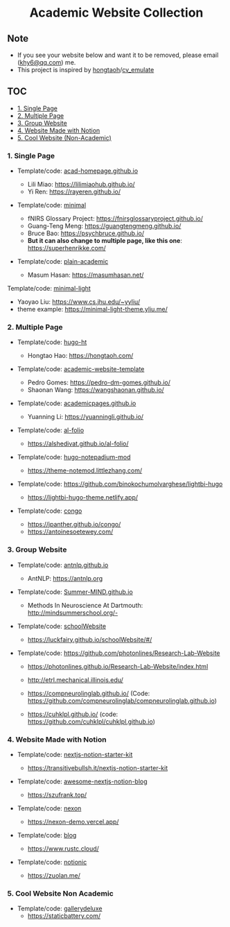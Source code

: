 <h1 align="center">Academic Website Collection</h1>

## Note

- If you see your website below and want it to be removed, please email (khy6@qq.com) me. 
- This project is inspired by [hongtaoh](https://github.com/hongtaoh)/[cv_emulate](https://github.com/hongtaoh/cv_emulate)



## TOC

- [1. Single Page](#1-single-page)
- [2. Multiple Page](#2-multiple-page)
- [3. Group Website](#3-group-website)
- [4. Website Made with Notion](#4-website-made-with-notion)
- [5. Cool Website (Non-Academic)](#5-cool-website-non-academic)




### 1. Single Page

- Template/code: [acad-homepage.github.io](https://github.com/RayeRen/acad-homepage.github.io)
  - Lili Miao: https://lilimiaohub.github.io/
  - Yi Ren: https://rayeren.github.io/



- Template/code: [minimal](https://github.com/orderedlist/minimal)
  - fNIRS Glossary Project: https://fnirsglossaryproject.github.io/
  - Guang-Teng Meng: https://guangtengmeng.github.io/
  - Bruce Bao: https://psychbruce.github.io/
  - **But it can also change to multiple page, like this one**: https://superhenrikke.com/



- Template/code: [plain-academic](https://github.com/mavroudisv/plain-academic)
  - Masum Hasan: https://masumhasan.net/



Template/code: [minimal-light](https://github.com/yaoyao-liu/minimal-light)

- Yaoyao Liu: https://www.cs.jhu.edu/~yyliu/
- theme example: https://minimal-light-theme.yliu.me/




### 2. Multiple Page

- Template/code: [hugo-ht](https://github.com/hongtaoh/hugo-ht)
  - Hongtao Hao: https://hongtaoh.com/



- Template/code: [academic-website-template](https://github.com/sbryngelson/academic-website-template)
  - Pedro Gomes: https://pedro-dm-gomes.github.io/
  - Shaonan Wang: https://wangshaonan.github.io/



- Template/code: [academicpages.github.io](https://github.com/academicpages/academicpages.github.io)
  - Yuanning Li: https://yuanningli.github.io/



- Template/code: [al-folio](https://github.com/alshedivat/al-folio)
  - https://alshedivat.github.io/al-folio/



- Template/code: [hugo-notepadium-mod](https://github.com/qdzhang/hugo-notepadium-mod)
  - https://theme-notemod.littlezhang.com/



- Template/code: https://github.com/binokochumolvarghese/lightbi-hugo
  	- https://lightbi-hugo-theme.netlify.app/



- Template/code: [congo](https://github.com/jpanther/congo)
  - https://jpanther.github.io/congo/
  - https://antoinesoetewey.com/



### 3. Group Website

- Template/code: [antnlp.github.io](https://github.com/AntNLP/antnlp.github.io)
  - AntNLP: https://antnlp.org

  
  
- Template/code: [Summer-MIND.github.io](https://github.com/Summer-MIND/Summer-MIND.github.io)
  - Methods In Neuroscience At Dartmouth: http://mindsummerschool.org/- 



- Template/code: [schoolWebsite](https://github.com/LuckFairy/schoolWebsite)
  - https://luckfairy.github.io/schoolWebsite/#/



- Template/code: https://github.com/photonlines/Research-Lab-Website

  - https://photonlines.github.io/Research-Lab-Website/index.html
  - http://etrl.mechanical.illinois.edu/
  - https://compneurolinglab.github.io/ (Code: https://github.com/compneurolinglab/compneurolinglab.github.io)

  - https://cuhklpl.github.io/ (code: https://github.com/cuhklpl/cuhklpl.github.io)



### 4. Website Made with Notion

- Template/code: [nextjs-notion-starter-kit](https://github.com/transitive-bullshit/nextjs-notion-starter-kit)
    - https://transitivebullsh.it/nextjs-notion-starter-kit



- Template/code: [awesome-nextjs-notion-blog](https://github.com/frankcbliu/awesome-nextjs-notion-blog) 
  - https://szufrank.top/



- Template/code: [nexon](https://github.com/fky2015/nexon)
  - https://nexon-demo.vercel.app/



- Template/code:  [blog](https://github.com/ycjcl868/blog)
  - https://www.rustc.cloud/



- Template/code:  [notionic](https://github.com/izuolan/notionic)
  - https://zuolan.me/




### 5. Cool Website Non Academic

- Template/code: [gallerydeluxe](https://github.com/bep/gallerydeluxe)
  - https://staticbattery.com/


